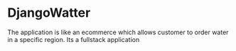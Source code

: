# DjangoWatter

The application is like an ecommerce which allows customer to order water in a specific region. Its a fullstack application
